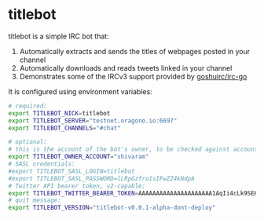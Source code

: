 titlebot
========

titlebot is a simple IRC bot that:

1. Automatically extracts and sends the titles of webpages posted in your channel
1. Automatically downloads and reads tweets linked in your channel
1. Demonstrates some of the IRCv3 support provided by [goshuirc/irc-go](https://github.com/goshuirc/irc-go/)

It is configured using environment variables:

```bash
# required:
export TITLEBOT_NICK=titlebot
export TITLEBOT_SERVER="testnet.oragono.io:6697"
export TITLEBOT_CHANNELS="#chat"

# optional:
# this is the account of the bot's owner, to be checked against account-tag:
export TITLEBOT_OWNER_ACCOUNT="shivaram"
# SASL credentials:
#export TITLEBOT_SASL_LOGIN=titlebot
#export TITLEBOT_SASL_PASSWORD=lLRpGzfro1sIFwZZ4kNdpA
# Twitter API bearer token, v2-capable:
export TITLEBOT_TWITTER_BEARER_TOKEN=AAAAAAAAAAAAAAAAAAAAA1AqIi4cLk9SEH6YadRSwwhul6X_a_C6i63ZM3mKFVwoJXxJji1KN0VXCN_rajcX8k4rX4Q-GIbVJ1NVfCA7208
# quit message:
export TITLEBOT_VERSION="titlebot-v0.0.1-alpha-dont-deploy"
```
